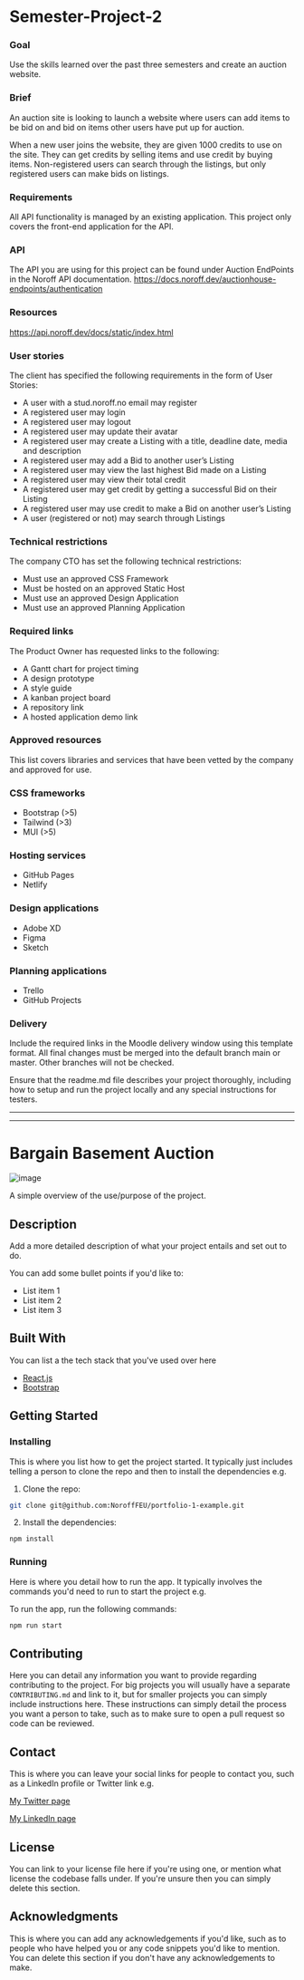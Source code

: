 # Semester-Project-2

### Goal

Use the skills learned over the past three semesters and create an auction website.

### Brief

An auction site is looking to launch a website where users can add items to be bid on and bid on items other users have put up for auction.

When a new user joins the website, they are given 1000 credits to use on the site. They can get credits by selling items and use credit by buying items. Non-registered users can search through the listings, but only registered users can make bids on listings.

### Requirements

All API functionality is managed by an existing application. This project only covers the front-end application for the API.

### API

The API you are using for this project can be found under Auction EndPoints in the Noroff API documentation. https://docs.noroff.dev/auctionhouse-endpoints/authentication

### Resources

https://api.noroff.dev/docs/static/index.html

### User stories

The client has specified the following requirements in the form of User Stories:

- A user with a stud.noroff.no email may register
- A registered user may login
- A registered user may logout
- A registered user may update their avatar
- A registered user may create a Listing with a title, deadline date, media and description
- A registered user may add a Bid to another user’s Listing
- A registered user may view the last highest Bid made on a Listing
- A registered user may view their total credit
- A registered user may get credit by getting a successful Bid on their Listing
- A registered user may use credit to make a Bid on another user’s Listing
- A user (registered or not) may search through Listings

### Technical restrictions

The company CTO has set the following technical restrictions:

- Must use an approved CSS Framework
- Must be hosted on an approved Static Host
- Must use an approved Design Application
- Must use an approved Planning Application

### Required links

The Product Owner has requested links to the following:

- A Gantt chart for project timing
- A design prototype
- A style guide
- A kanban project board
- A repository link
- A hosted application demo link

### Approved resources

This list covers libraries and services that have been vetted by the company and approved for use.

### CSS frameworks

- Bootstrap (>5)
- Tailwind (>3)
- MUI (>5)

### Hosting services

- GitHub Pages
- Netlify
### Design applications
- Adobe XD
- Figma
- Sketch

### Planning applications
- Trello
- GitHub Projects

### Delivery
Include the required links in the Moodle delivery window using this template format. All final changes must be merged into the default branch main or master. Other branches will not be checked.

Ensure that the readme.md file describes your project thoroughly, including how to setup and run the project locally and any special instructions for testers.

<hr/>
<hr/>

# Bargain Basement Auction

![image](https://user-images.githubusercontent.com/52622303/164316813-4b12d99f-aeb7-4069-85cf-e72b3a50ac99.png)

A simple overview of the use/purpose of the project.

## Description

Add a more detailed description of what your project entails and set out to do.

You can add some bullet points if you'd like to:

- List item 1
- List item 2
- List item 3

## Built With

You can list a the tech stack that you've used over here

- [React.js](https://reactjs.org/)
- [Bootstrap](https://getbootstrap.com)

## Getting Started

### Installing

This is where you list how to get the project started. It typically just includes telling a person to clone the repo and then to install the dependencies e.g.

1. Clone the repo:

```bash
git clone git@github.com:NoroffFEU/portfolio-1-example.git
```

2. Install the dependencies:

```
npm install
```

### Running

Here is where you detail how to run the app. It typically involves the commands you'd need to run to start the project e.g.

To run the app, run the following commands:

```bash
npm run start
```

## Contributing

Here you can detail any information you want to provide regarding contributing to the project. For big projects you will usually have a separate `CONTRIBUTING.md` and link to it, but for smaller projects you can simply include instructions here. These instructions can simply detail the process you want a person to take, such as to make sure to open a pull request so code can be reviewed.

## Contact

This is where you can leave your social links for people to contact you, such as a LinkedIn profile or Twitter link e.g.

[My Twitter page](www.twitter.com)

[My LinkedIn page](www.linkedin.com)

## License

You can link to your license file here if you're using one, or mention what license the codebase falls under. If you're unsure then you can simply delete this section.

## Acknowledgments

This is where you can add any acknowledgements if you'd like, such as to people who have helped you or any code snippets you'd like to mention. You can delete this section if you don't have any acknowledgements to make.




